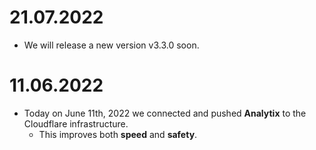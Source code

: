 # 21.07.2022
  - We will release a new version v3.3.0 soon.

# 11.06.2022
  - Today on June 11th, 2022 we connected and pushed **Analytix** to the Cloudflare infrastructure.
     - This improves both **speed** and **safety**.
